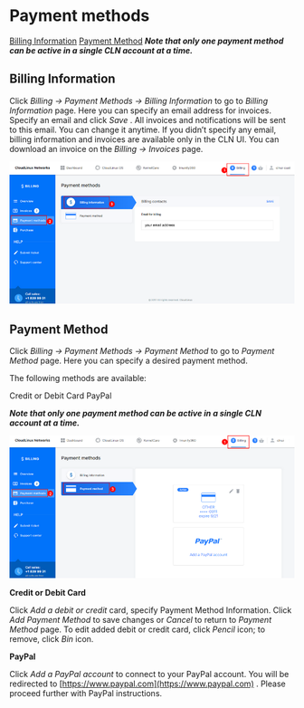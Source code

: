 # Payment methods


[Billing Information](/billing_information/)
[Payment Method](/payment_method/)
**_Note that only one payment method can be active in a single CLN account at a time._**

## Billing Information


Click _Billing → Payment Methods → Billing Information_ to go to _Billing Information_ page.
Here you can specify an email address for invoices. Specify an email and click _Save_ . All invoices and notifications will be sent to this email. You can change it anytime. If you didn’t specify any email, billing information and invoices are available only in the CLN UI. You can download an invoice on the _Billing → Invoices_ page.

![](/images/billinginformation_zoom70.png)


## Payment Method


Click _Billing → Payment Methods → Payment Method_ to go to _Payment Method_ page. Here you can specify a desired payment method.

The following methods are available:

Credit or Debit Card
PayPal

**_Note that only one payment method can be active in a single CLN account at a time._**

![](/images/billingpaymentmethods_zoom70.png)


**Credit or Debit Card**

Click _Add a debit or credit_ card, specify Payment Method Information. Click _Add Payment Method_ to save changes or _Cancel_ to return to _Payment Method_ page.
To edit added debit or credit card, click _Pencil_ icon; to remove, click _Bin_ icon.

**PayPal**

Click _Add a PayPal account_ to connect to your PayPal account. You will be redirected to [https://www.paypal.com](https://www.paypal.com) . Please proceed further with PayPal instructions.

